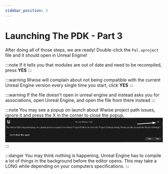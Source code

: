 ```yaml
---
sidebar_position: 3
---
```


# Launching The PDK - Part 3

After doing all of those steps, we are ready! Double-click the `Pal.uproject` file and it should open in Unreal Engine!

:::note
If it tells you that modules are out of date and need to be recompiled, press **YES**
:::
 
:::warning
Wwise will complain about not being compatible with the current Unreal Engine version every single time you start, click **YES**
:::

:::warning
If the file doesn't open in unreal engine and instead asks you for associations, open Unreal Engine, and open the file from there instead
:::
 
:::note
You may see a popup on launch about Wwise project path issues, ignore it and press the X in the corner to close the popup.
![WwisePathIssue](./assets/ResetWwisePath.png)
:::

:::danger
You may think nothing is happening, Unreal Engine has to compile a lot of things in the background before the editor opens. This may take a LONG while depending on your computers specifications.
:::
